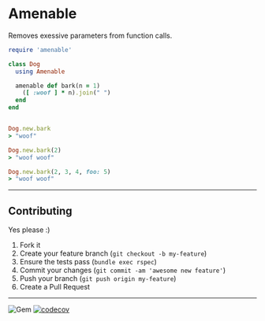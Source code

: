 Amenable
======
Removes exessive parameters from function calls.


```ruby
require 'amenable'

class Dog
  using Amenable

  amenable def bark(n = 1)
    ([ :woof ] * n).join(" ")
  end
end


Dog.new.bark
> "woof"

Dog.new.bark(2)
> "woof woof"

Dog.new.bark(2, 3, 4, foo: 5)
> "woof woof"
```


----
## Contributing

Yes please  :)

1. Fork it
1. Create your feature branch (`git checkout -b my-feature`)
1. Ensure the tests pass (`bundle exec rspec`)
1. Commit your changes (`git commit -am 'awesome new feature'`)
1. Push your branch (`git push origin my-feature`)
1. Create a Pull Request


----
![Gem](https://img.shields.io/gem/dt/amenable?style=plastic)
[![codecov](https://codecov.io/gh/dpep/amenable_rb/branch/main/graph/badge.svg)](https://codecov.io/gh/dpep/amenable_rb)
